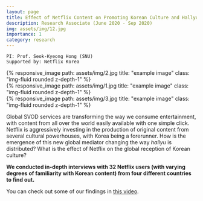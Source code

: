 ```yaml
---
layout: page
title: Effect of Netflix Content on Promoting Korean Culture and Hallyu
description: Research Associate (June 2020 - Sep 2020)
img: assets/img/12.jpg
importance: 1
category: research
---
```


```
PI: Prof. Seok-Kyeong Hong (SNU) 
Supported by: Netflix Korea
```
<div class="row">
    <div class="col-sm mt-3 mt-md-0">
        {% responsive_image path: assets/img/2.jpg title: "example image" class: "img-fluid rounded z-depth-1" %}
    </div>
    <div class="col-sm mt-3 mt-md-0">
        {% responsive_image path: assets/img/1.jpg title: "example image" class: "img-fluid rounded z-depth-1" %}
    </div>
    <div class="col-sm mt-3 mt-md-0">
        {% responsive_image path: assets/img/3.jpg title: "example image" class: "img-fluid rounded z-depth-1" %}
    </div>
</div>

Global SVOD services are transforming the way we consume entertainment, with content from all over the world easily available with one simple click. Netflix is aggressively investing in the production of original content from several cultural powerhouses, with Korea being a forerunner. How is the emergence of this new global mediator changing the way _hallyu_ is distributed? What is the effect of Netflix on the global reception of Korean culture?

**We conducted in-depth interviews with 32 Netflix users (with varying degrees of familiarity with Korean content) from four different countries to find out.**

You can check out some of our findings in [this video](https://youtu.be/-rLKsdxIoSM).
